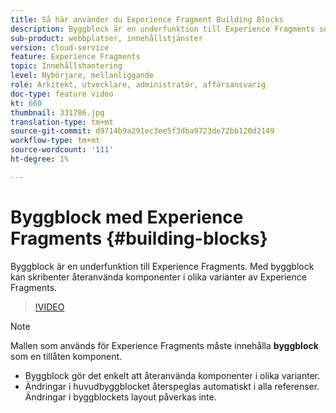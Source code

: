 ```yaml
---
title: Så här använder du Experience Fragment Building Blocks
description: Byggblock är en underfunktion till Experience Fragments som gör det möjligt att återanvända skapade komponenter i olika varianter av Experience Fragments.
sub-product: webbplatser, innehållstjänster
version: cloud-service
feature: Experience Fragments
topic: Innehållshantering
level: Nybörjare, mellanliggande
role: Arkitekt, utvecklare, administratör, affärsansvarig
doc-type: feature video
kt: 660
thumbnail: 331786.jpg
translation-type: tm+mt
source-git-commit: d9714b9a291ec3ee5f3dba9723de72bb120d2149
workflow-type: tm+mt
source-wordcount: '111'
ht-degree: 1%

---
```



# Byggblock med Experience Fragments {#building-blocks}

Byggblock är en underfunktion till Experience Fragments. Med byggblock kan skribenter återanvända komponenter i olika varianter av Experience Fragments.

>[!VIDEO](https://video.tv.adobe.com/v/331786/?quality=12&learn=on)

>[!NOTE]
>
> Mallen som används för Experience Fragments måste innehålla **byggblock** som en tillåten komponent.

* Byggblock gör det enkelt att återanvända komponenter i olika varianter.
* Ändringar i huvudbyggblocket återspeglas automatiskt i alla referenser. Ändringar i byggblockets layout påverkas inte.